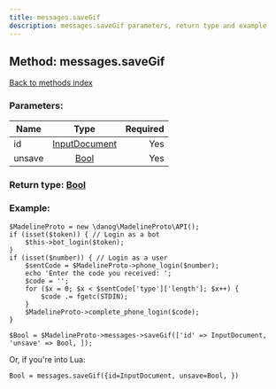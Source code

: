 ```yaml
---
title: messages.saveGif
description: messages.saveGif parameters, return type and example
---
```

## Method: messages.saveGif  
[Back to methods index](index.md)


### Parameters:

| Name     |    Type       | Required |
|----------|:-------------:|---------:|
|id|[InputDocument](../types/InputDocument.md) | Yes|
|unsave|[Bool](../types/Bool.md) | Yes|


### Return type: [Bool](../types/Bool.md)

### Example:


```
$MadelineProto = new \danog\MadelineProto\API();
if (isset($token)) { // Login as a bot
    $this->bot_login($token);
}
if (isset($number)) { // Login as a user
    $sentCode = $MadelineProto->phone_login($number);
    echo 'Enter the code you received: ';
    $code = '';
    for ($x = 0; $x < $sentCode['type']['length']; $x++) {
        $code .= fgetc(STDIN);
    }
    $MadelineProto->complete_phone_login($code);
}

$Bool = $MadelineProto->messages->saveGif(['id' => InputDocument, 'unsave' => Bool, ]);
```

Or, if you're into Lua:

```
Bool = messages.saveGif({id=InputDocument, unsave=Bool, })
```

